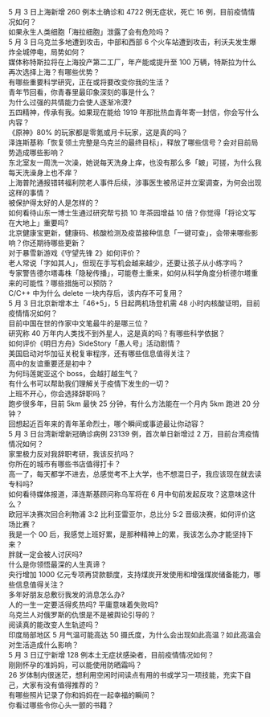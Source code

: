 5 月 3 日上海新增 260 例本土确诊和 4722 例无症状，死亡 16 例，目前疫情情况如何？  
如果永生人类细胞「海拉细胞」泄露了会有危险吗？  
5 月 3 日乌克兰多地遭到攻击，中部和西部 6 个火车站遭到攻击，利沃夫发生爆炸全城停电，局势如何？  
媒体称特斯拉将在上海投产第二工厂，年产能或提升至 100 万辆，特斯拉为什么再次选择上海？有哪些优势？  
有哪些重要科学研究，正在或将要改变你我的生活？  
青年节回看，你青春里最印象深刻的事是什么？  
为什么过强的共情能力会使人逐渐冷漠?  
五四精神，传承有我。如果现在能给 1919 年那批热血青年寄一封信，你会写什么内容？  
《原神》80% 的玩家都是零氪或月卡玩家，这是真的吗？  
泽连斯基称「恢复领土完整是乌克兰的最终目标」，释放了哪些信号？会对目前局势造成哪些影响？  
东北室友一周洗一次澡，她说每天洗身上痒，也没有那么多「皴」可搓，为什么我每天洗澡身上也不痒？  
上海普陀通报错转福利院老人事件后续，涉事医生被吊证并立案调查，为何会出现这样的事情？  
被保护得太好的人是怎样的？  
如何看待山东一博士生通过研究帮亏损 10 年茶园增益 10 倍？你觉得「将论文写在大地上」重要吗?  
北京健康宝更新，健康码、核酸检测及疫苗接种信息「一键可查」，会带来哪些影响？你还期待哪些更新？  
对于暴雪新游戏《守望先锋 2》如何评价？  
老人常说「字如其人」，但现在手写机会越来越少，还要让孩子从小练字吗？  
专家警告德尔塔毒株「隐秘传播」，可能卷土重来，如何从科学角度分析德尔塔重来的可能性？哪些措施可以预防？  
C/C++ 中为什么 delete 一块内存后，该内存不可复用？  
5 月 3 日北京新增本土「46+5」，5 日起两机场登机需 48 小时内核酸证明，目前疫情情况如何？  
目前中国在世的作家中文笔最牛的是哪三位？  
研究称 40 万年内人类找不到外星人，这是真的吗？有哪些科学依据？  
如何评价《明日方舟》SideStory「愚人号」活动剧情？  
美国启动对华加征关税复审程序，还有哪些信息值得关注？  
高中的友谊重要还是初中？  
为何玛莲妮亚这个 boss，会越打越生气？  
有什么书可以帮助我们理解关于疫情下发生的一切？  
上班不开心，你会选择辞职吗？  
跑步很多年，目前 5km 最快 25 分钟，有什么方法能在一个月内 5km 跑进 20 分钟？  
回想起近百年来的青年革命烈士，哪个瞬间或事迹最让你动容？  
5 月 3 日台湾新增新冠确诊病例 23139 例，首次单日新增过 2 万，目前台湾疫情情况如何？  
家里极力反对我辞职考研，我该反抗吗？  
你所在的城市有哪些书店值得打卡？  
高一了，每天都学不进去，总感觉考不上大学，也不想混日子，我应该现在就去读专科吗?  
如何看待媒体报道，泽连斯基顾问称乌军将在 6 月中旬前发起反攻？这意味这什么？  
欧冠半决赛次回合利物浦 3:2 比利亚雷亚尔，总比分 5:2 晋级决赛，如何评价这场比赛？  
我是一个 00 后，我感觉上班好累，是那种精神上的累，我该怎么办才能坚持下来？  
胖就一定会被人讨厌吗?  
什么是你领悟最深的人生真谛？  
央行增加 1000 亿元专项再贷款额度，支持煤炭开发使用和增强煤炭储备能力，哪些信息值得关注？  
多年好朋友总敷衍我发的消息怎么办?  
人的一生一定要活得炙热吗? 平庸意味着失败吗?  
乌克兰人对俄罗斯的仇恨是不是被舆论引导的？  
阅读真的能改变人生轨迹吗？  
印度局部地区 5 月气温可能高达 50 摄氏度，为什么会出现如此高温？如此高温会对生活造成什么影响？  
5 月 3 日辽宁新增 128 例本土无症状感染者，目前疫情情况如何？  
刚刚怀孕的准妈妈，可以能使用防晒霜吗？  
26 岁体制内很迷茫，想利用空闲时间读点有用的书或学习一项技能，充实下自己，大家有没有值得推荐的？  
有哪些照片记录了你和妈妈在一起幸福的瞬间？  
你看过哪些令你心头一颤的书籍？  

